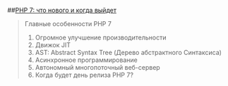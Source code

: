 ##[PHP 7: что нового и когда выйдет](http://webware.biz/?p=2073)

> Главные особенности PHP 7
>  1. Огромное улучшение производительности
>  2. Движок JIT
>  3. AST: Abstract Syntax Tree (Дерево абстрактного Синтаксиса)
>  4. Асинхронное программирование
>  5. Автономный многопоточный веб-сервер
>  6. Когда будет день релиза PHP 7?
